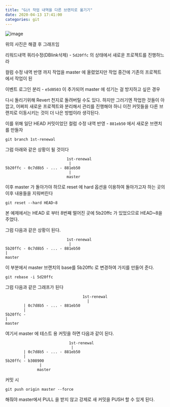 ```yaml
---
title: "Git 작업 내역을 다른 브랜치로 옮기기"
date: 2020-04-13 17:41:00
categories: git
---
```


![image](https://www.notion.so/image/https%3A%2F%2Fs3-us-west-2.amazonaws.com%2Fsecure.notion-static.com%2Fa4d97c61-2ab3-4c46-b7e6-54e570cb1804%2FUntitled.png?table=block&id=819687ad-134b-4015-8d29-f23464f5b227&width=1530&cache=v2)

위의 사진은 해결 후 그래프임

리워드내역 쿼리수정(DBlink삭제) - `5d20ffc` 의 상태에서 새로운 프로젝트를 진행하느라 

컬럼 수정 내역 반영 까지 작업을 master 에 올렸었지만 작업 중간에 기존의 프로젝트에서 작업이 된 

이벤트 로그인 분리 - `e5d0503` 이 추가되어 master 에 섞기는 걸 방지하고 싶은 경우 

다시 돌리기위해 Revert 천지로 돌려버릴 수도 있다. 하지만 그러기엔 작업한 것들이 아깝고, 어쩌피 새로운 프로젝트와 분리해서 관리를 진행해야 하니 이전 커밋들을 다른 브랜치로 이동시키는 것이 더 나은 방법이라 생각된다.

이를 위해 일단 HEAD 커밋이었던 컬럼 수정 내역 반영 - `881eb50` 에서 새로운 브랜치를 만들자

    git branch 1st-renewal

그럼 아래와 같은 상황이 될 것이다

                               1st-renewal
                                |
    5b20ffc - 0c7d8b5 - ... - 881eb50
                                |
                               master

이후 master 가 돌아가야 하므로 reset 에 hard 옵션을 이용하여 돌아가고자 하는 곳의 이후 내용들을 지워버린다

    git reset --hard HEAD~8

본 예제에서는 HEAD 로 부터 8번째 떨어진 곳에 5b20ffc 가 있었으므로 HEAD~8을 주었다.

그럼 다음과 같은 상황이 된다.

                               1st-renewal
                                |
    5b20ffc - 0c7d8b5 - ... - 881eb50
    |
    master

이 부분에서 master 브랜치의 base를 5b20ffc 로 변경하여 가지를 만들어 준다.

    git rebase -i 5d20ffc

그럼 다음과 같은 그래프가 된다

                                      1st-renewal
                                        |
            | 0c7d8b5 - ... - 881eb50
            |
    5b20ffc - 
    |
    master

여기서 master 에 테스트 용 커밋을 하면 다음과 같이 된다.

                                1st-renewal
                                 |
            | 0c7d8b5 - ... - 881eb50
            |
    5b20ffc - b308900
                   |
                  master

커밋 시 

```
git push origin master --force
```

해줘야 master에서 PULL 을 받지 않고 강제로 새 커밋을 PUSH 할 수 있게 된다.
